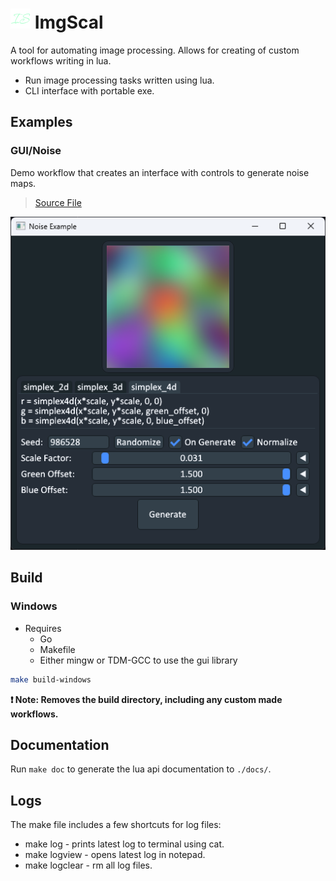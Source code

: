 
# ![icon](./assets/favicon-32x32.png) ImgScal

A tool for automating image processing. Allows for creating of custom workflows
writing in lua.

* Run image processing tasks written using lua.
* CLI interface with portable exe.

## Examples

### GUI/Noise

Demo workflow that creates an interface with controls to generate noise maps.

> [Source File](/workflows/example_noise.lua)

![noise example](assets/demos/noise_example.png)

## Build

### Windows

* Requires
  * Go
  * Makefile
  * Either mingw or TDM-GCC to use the gui library

```sh
make build-windows
```

**❗ Note: Removes the build directory, including any custom made workflows.**

## Documentation

Run `make doc` to generate the lua api documentation to `./docs/`.

## Logs

The make file includes a few shortcuts for log files:

* make log - prints latest log to terminal using cat.
* make logview - opens latest log in notepad.
* make logclear - rm all log files.
